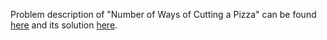 Problem description of "Number of Ways of Cutting a Pizza" can be found [here](https://leetcode.com/problems/number-of-ways-of-cutting-a-pizza/description/) and its solution [here](https://github.com/aurimas13/Solutions-To-Problems/blob/main/LeetCode/Python%20Solutions/Number%20of%20Ways%20of%20Cutting%20a%20Pizza/number.py).
